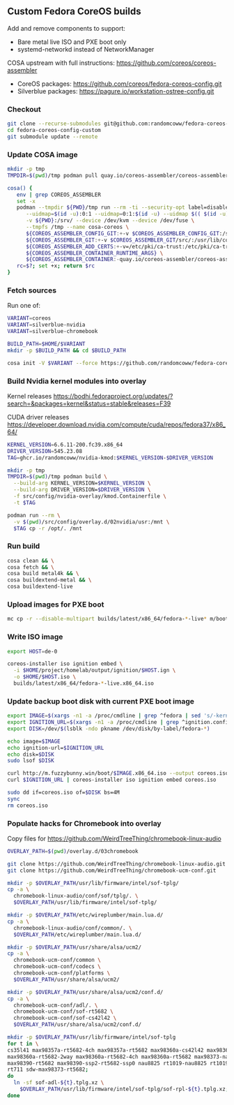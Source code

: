 ## Custom Fedora CoreOS builds

Add and remove components to support:

* Bare metal live ISO and PXE boot only
* systemd-networkd instead of NetworkManager

COSA upstream with full instructions: https://github.com/coreos/coreos-assembler

* CoreOS packages: https://github.com/coreos/fedora-coreos-config.git
* Silverblue packages: https://pagure.io/workstation-ostree-config.git

### Checkout

```bash
git clone --recurse-submodules git@github.com:randomcoww/fedora-coreos-config-custom.git
cd fedora-coreos-config-custom
git submodule update --remote
```

### Update COSA image

```bash
mkdir -p tmp
TMPDIR=$(pwd)/tmp podman pull quay.io/coreos-assembler/coreos-assembler:latest
```

```bash
cosa() {
   env | grep COREOS_ASSEMBLER
   set -x
   podman --tmpdir ${PWD}/tmp run --rm -ti --security-opt label=disable --privileged -w /srv \
      --uidmap=$(id -u):0:1 --uidmap=0:1:$(id -u) --uidmap $(( $(id -u) + 1 )):$(( $(id -u) + 1 )):55536 \
      -v ${PWD}:/srv/ --device /dev/kvm --device /dev/fuse \
      --tmpfs /tmp --name cosa-coreos \
      ${COREOS_ASSEMBLER_CONFIG_GIT:+-v $COREOS_ASSEMBLER_CONFIG_GIT:/srv/src/config/:ro} \
      ${COREOS_ASSEMBLER_GIT:+-v $COREOS_ASSEMBLER_GIT/src/:/usr/lib/coreos-assembler/:ro} \
      ${COREOS_ASSEMBLER_ADD_CERTS:+-v=/etc/pki/ca-trust:/etc/pki/ca-trust:ro} \
      ${COREOS_ASSEMBLER_CONTAINER_RUNTIME_ARGS} \
      ${COREOS_ASSEMBLER_CONTAINER:-quay.io/coreos-assembler/coreos-assembler:latest} "$@"
   rc=$?; set +x; return $rc
}
```

### Fetch sources

Run one of:

```bash
VARIANT=coreos
VARIANT=silverblue-nvidia
VARIANT=silverblue-chromebook
```

```bash
BUILD_PATH=$HOME/$VARIANT
mkdir -p $BUILD_PATH && cd $BUILD_PATH

cosa init -V $VARIANT --force https://github.com/randomcoww/fedora-coreos-config-custom.git
```

### Build Nvidia kernel modules into overlay

Kernel releases https://bodhi.fedoraproject.org/updates/?search=&packages=kernel&status=stable&releases=F39

CUDA driver releases https://developer.download.nvidia.com/compute/cuda/repos/fedora37/x86_64/

```bash
KERNEL_VERSION=6.6.11-200.fc39.x86_64
DRIVER_VERSION=545.23.08
TAG=ghcr.io/randomcoww/nvidia-kmod:$KERNEL_VERSION-$DRIVER_VERSION

mkdir -p tmp
TMPDIR=$(pwd)/tmp podman build \
  --build-arg KERNEL_VERSION=$KERNEL_VERSION \
  --build-arg DRIVER_VERSION=$DRIVER_VERSION \
  -f src/config/nvidia-overlay/kmod.Containerfile \
  -t $TAG

podman run --rm \
  -v $(pwd)/src/config/overlay.d/02nvidia/usr:/mnt \
  $TAG cp -r /opt/. /mnt
```

### Run build

```bash
cosa clean && \
cosa fetch && \
cosa build metal4k && \
cosa buildextend-metal && \
cosa buildextend-live
```

### Upload images for PXE boot

```bash
mc cp -r --disable-multipart builds/latest/x86_64/fedora-*-live* m/boot/
```

### Write ISO image

```bash
export HOST=de-0

coreos-installer iso ignition embed \
  -i $HOME/project/homelab/output/ignition/$HOST.ign \
  -o $HOME/$HOST.iso \
  builds/latest/x86_64/fedora-*-live.x86_64.iso
```

### Update backup boot disk with current PXE boot image

```bash
export IMAGE=$(xargs -n1 -a /proc/cmdline | grep ^fedora | sed 's/-kernel-x86_64$//')
export IGNITION_URL=$(xargs -n1 -a /proc/cmdline | grep ^ignition.config.url= | sed 's/ignition.config.url=//')
export DISK=/dev/$(lsblk -ndo pkname /dev/disk/by-label/fedora-*)

echo image=$IMAGE
echo ignition-url=$IGNITION_URL
echo disk=$DISK
sudo lsof $DISK
```

```bash
curl http://m.fuzzybunny.win/boot/$IMAGE.x86_64.iso --output coreos.iso
curl $IGNITION_URL | coreos-installer iso ignition embed coreos.iso

sudo dd if=coreos.iso of=$DISK bs=4M
sync
rm coreos.iso
```

### Populate hacks for Chromebook into overlay

Copy files for https://github.com/WeirdTreeThing/chromebook-linux-audio

```bash
OVERLAY_PATH=$(pwd)/overlay.d/03chromebook

git clone https://github.com/WeirdTreeThing/chromebook-linux-audio.git
git clone https://github.com/WeirdTreeThing/chromebook-ucm-conf.git

mkdir -p $OVERLAY_PATH/usr/lib/firmware/intel/sof-tplg/
cp -a \
  chromebook-linux-audio/conf/sof/tplg/. \
  $OVERLAY_PATH/usr/lib/firmware/intel/sof-tplg/

mkdir -p $OVERLAY_PATH/etc/wireplumber/main.lua.d/
cp -a \
  chromebook-linux-audio/conf/common/. \
  $OVERLAY_PATH/etc/wireplumber/main.lua.d/

mkdir -p $OVERLAY_PATH/usr/share/alsa/ucm2/
cp -a \
  chromebook-ucm-conf/common \
  chromebook-ucm-conf/codecs \
  chromebook-ucm-conf/platforms \
  $OVERLAY_PATH/usr/share/alsa/ucm2/

mkdir -p $OVERLAY_PATH/usr/share/alsa/ucm2/conf.d/
cp -a \
  chromebook-ucm-conf/adl/. \
  chromebook-ucm-conf/sof-rt5682 \
  chromebook-ucm-conf/sof-cs42l42 \
  $OVERLAY_PATH/usr/share/alsa/ucm2/conf.d/

mkdir -p $OVERLAY_PATH/usr/lib/firmware/intel/sof-tplg
for t in \
cs35l41 max98357a-rt5682-4ch max98357a-rt5682 max98360a-cs42l42 max98360a-nau8825 \
max98360a-rt5682-2way max98360a-rt5682-4ch max98360a-rt5682 max98373-nau8825 \
max98390-rt5682 max98390-ssp2-rt5682-ssp0 nau8825 rt1019-nau8825 rt1019-rt5682 rt5682 \
rt711 sdw-max98373-rt5682;
do
  ln -sf sof-adl-${t}.tplg.xz \
    $OVERLAY_PATH/usr/lib/firmware/intel/sof-tplg/sof-rpl-${t}.tplg.xz;
done
```